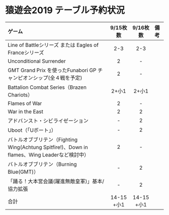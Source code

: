 # 猿遊会2019 テーブル予約状況

|ゲーム|9/15枚数|9/16枚数|備考|
|:----|:----:|:----:|:----|
|Line of Battleシリーズ または Eagles of Franceシリーズ|2-3|2-3||
|Unconditional Surrender|2|-||
|GMT Grand Prix を使ったFunabori GP チャンピオンシップ(全４戦を予定)|2|-||
|Battalion Combat Series（Brazen Chariots）|2+小1|2+小1||
|Flames of War|2|-||
|War in the East|2|2||
|アドバンスト・シビライゼーション|-|2||
|Uboot（「Uボート」）|-|2||
|バトルオブブリテン（Fighting Wing(Achtung Spitfire!)、Down in flames、Wing Leaderなど検討中）|2|-||
|バトルオブブリテン（Burning Blue(GMT)）|-|2||
|「踊る！大本営会議(躍進無敵皇軍)」基本/協力拡張|-|2||
|合計|14-15 +小1|14-15 +小1||
